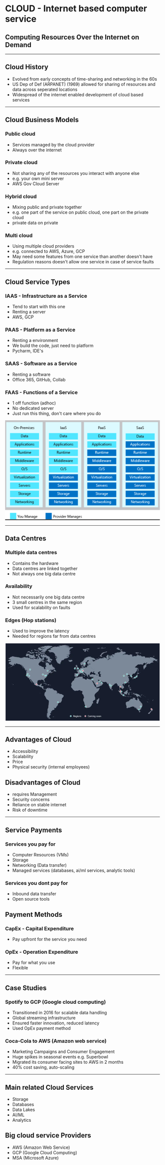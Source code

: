# CLOUD  - Internet based computer service
## Computing Resources Over the Internet on Demand

---

## Cloud History
- Evolved from early concepts of time-sharing and networking in the 60s
- US Dep of Def (ARPANET) (1969) allowed for sharing of resources and data across seperated locations
- Widespread of the internet enabled development of cloud based services

---

## Cloud Business Models

### Public cloud
- Services managed by the cloud provider
- Always over the internet

### Private cloud
- Not sharing any of the resources you interact with anyone else
- e.g. your own mini server
- AWS Gov Cloud Server

### Hybrid cloud
- Mixing public and private together
- e.g. one part of the service on public cloud, one part on the private cloud
- private data on private

### Multi cloud
- Using multiple cloud providers
- e.g. connected to AWS, Azure, GCP
- May need some features from one service than another doesn't have
- Regulation reasons doesn't allow one service in case of service faults

---

## Cloud Service Types

### IAAS - Infrastructure as a Service
- Tend to start with this one
- Renting a server
- AWS, GCP

### PAAS - Platform as a Service
- Renting a environment
- We build the code, just need to platform
- Pycharm, IDE's

### SAAS - Software as a Service
- Renting a software
- Office 365, GitHub, Collab 

### FAAS - Functions of a Service
- 1 off function (adhoc)
- No dedicated server
- Just run this thing, don't care where you do

![](images/cloud_services.PNG)

---

## Data Centres

### Multiple data centres
- Contains the hardware
- Data centres are linked together
- Not always one big data centre

### Availability
- Not necessarily one big data centre
- 3 small centres in the same region
- Used for scalability on faults

### Edges (Hop stations)
- Used to improve the latency
- Needed for regions far from data centres

![](images/data_map.PNG)

---

## Advantages of Cloud
- Accessibility
- Scalability
- Price
- Physical security (internal employees)

## Disadvantages of Cloud
- requires Management
- Security concerns
- Reliance on stable internet
- Risk of downtime

---

## Service Payments

### Services you pay for
- Computer Resources (VMs)
- Storage 
- Networking (Data transfer)
- Managed services (databases, ai/ml services, analytic tools)

### Services you dont pay for
- Inbound data transfer
- Open source tools

## Payment Methods

### CapEx - Capital Expenditure
- Pay upfront for the service you need

### OpEx - Operation Expenditure
- Pay for what you use
- Flexible

--- 

## Case Studies

### Spotify to GCP (Google cloud computing)
- Transitioned in 2016 for scalable data handling
- Global streaming infrastructure
- Ensured faster innovation, reduced latency
- Used OpEx payment method

### Coca-Cola to AWS (Amazon web service)
- Marketing Campaigns and Consumer Engagement
- Huge spikes in seasonal events e.g. Superbowl
- Migrated its consumer facing sites to AWS in 2 months
- 40% cost saving, auto-scaling

---

## Main related Cloud Services
- Storage
- Databases
- Data Lakes
- AI/ML
- Analytics

## Big cloud service Providers
- AWS (Amazon Web Service)
- GCP (Google Cloud Computing)
- MSA (Microsoft Azure)